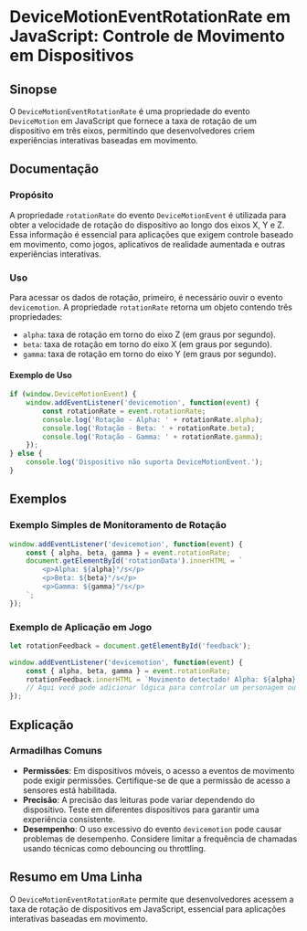 <!--
Meta Description: # DeviceMotionEventRotationRate em JavaScript: Controle de Movimento em Dispositivos ## Sinopse O `DeviceMotionEventRotationRate` é uma propriedade do...
Meta Keywords: rotação, rotationrate, alpha, beta, gamma
-->

# DeviceMotionEventRotationRate em JavaScript: Controle de Movimento em Dispositivos

## Sinopse
O `DeviceMotionEventRotationRate` é uma propriedade do evento `DeviceMotion` em JavaScript que fornece a taxa de rotação de um dispositivo em três eixos, permitindo que desenvolvedores criem experiências interativas baseadas em movimento.

## Documentação
### Propósito
A propriedade `rotationRate` do evento `DeviceMotionEvent` é utilizada para obter a velocidade de rotação do dispositivo ao longo dos eixos X, Y e Z. Essa informação é essencial para aplicações que exigem controle baseado em movimento, como jogos, aplicativos de realidade aumentada e outras experiências interativas.

### Uso
Para acessar os dados de rotação, primeiro, é necessário ouvir o evento `devicemotion`. A propriedade `rotationRate` retorna um objeto contendo três propriedades:
- `alpha`: taxa de rotação em torno do eixo Z (em graus por segundo).
- `beta`: taxa de rotação em torno do eixo X (em graus por segundo).
- `gamma`: taxa de rotação em torno do eixo Y (em graus por segundo).

#### Exemplo de Uso
```javascript
if (window.DeviceMotionEvent) {
    window.addEventListener('devicemotion', function(event) {
        const rotationRate = event.rotationRate;
        console.log('Rotação - Alpha: ' + rotationRate.alpha);
        console.log('Rotação - Beta: ' + rotationRate.beta);
        console.log('Rotação - Gamma: ' + rotationRate.gamma);
    });
} else {
    console.log('Dispositivo não suporta DeviceMotionEvent.');
}
```

## Exemplos
### Exemplo Simples de Monitoramento de Rotação
```javascript
window.addEventListener('devicemotion', function(event) {
    const { alpha, beta, gamma } = event.rotationRate;
    document.getElementById('rotationData').innerHTML = `
        <p>Alpha: ${alpha}°/s</p>
        <p>Beta: ${beta}°/s</p>
        <p>Gamma: ${gamma}°/s</p>
    `;
});
```

### Exemplo de Aplicação em Jogo
```javascript
let rotationFeedback = document.getElementById('feedback');

window.addEventListener('devicemotion', function(event) {
    const { alpha, beta, gamma } = event.rotationRate;
    rotationFeedback.innerHTML = `Movimento detectado! Alpha: ${alpha}, Beta: ${beta}, Gamma: ${gamma}`;
    // Aqui você pode adicionar lógica para controlar um personagem ou objeto no jogo.
});
```

## Explicação
### Armadilhas Comuns
- **Permissões**: Em dispositivos móveis, o acesso a eventos de movimento pode exigir permissões. Certifique-se de que a permissão de acesso a sensores está habilitada.
- **Precisão**: A precisão das leituras pode variar dependendo do dispositivo. Teste em diferentes dispositivos para garantir uma experiência consistente.
- **Desempenho**: O uso excessivo do evento `devicemotion` pode causar problemas de desempenho. Considere limitar a frequência de chamadas usando técnicas como debouncing ou throttling.

## Resumo em Uma Linha
O `DeviceMotionEventRotationRate` permite que desenvolvedores acessem a taxa de rotação de dispositivos em JavaScript, essencial para aplicações interativas baseadas em movimento.